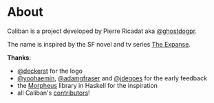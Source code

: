 # About

Caliban is a project developed by Pierre Ricadat aka [@ghostdogpr](https://github.com/ghostdogpr).

The name is inspired by the SF novel and tv series [The Expanse](https://en.wikipedia.org/wiki/Caliban%27s_War).

**Thanks**:
- [@deckerst](https://github.com/deckerst) for the logo
- [@yoohaemin](https://github.com/yoohaemin), [@adamgfraser](https://github.com/adamgfraser) and [@jdegoes](https://github.com/jdegoes) for the early feedback
- the [Morpheus](https://morpheusgraphql.com/) library in Haskell for the inspiration
- all Caliban's [contributors](https://github.com/ghostdogpr/caliban/graphs/contributors)!